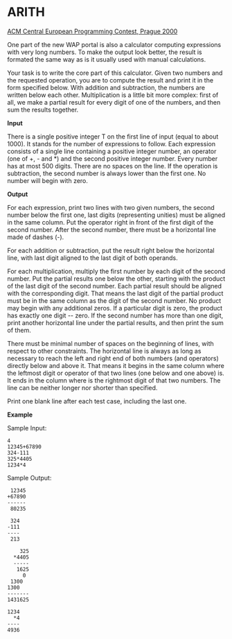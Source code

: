 ARITH
====================
[ACM Central European Programming Contest, Prague 2000](http://contest.felk.cvut.cz/00cerc/solved/)

One part of the new WAP portal is also a calculator computing expressions with very long numbers. To make the output look better, the result is formated the same way as is it usually used with manual calculations.

Your task is to write the core part of this calculator. Given two numbers and the requested operation, you are to compute the result and print it in the form specified below. With addition and subtraction, the numbers are written below each other. Multiplication is a little bit more complex: first of all, we make a partial result for every digit of one of the numbers, and then sum the results together.

**Input**

There is a single positive integer T on the first line of input (equal to about 1000). It stands for the number of expressions to follow. Each expression consists of a single line containing a positive integer number, an operator (one of +, - and *) and the second positive integer number. Every number has at most 500 digits. There are no spaces on the line. If the operation is subtraction, the second number is always lower than the first one. No number will begin with zero.

**Output**

For each expression, print two lines with two given numbers, the second number below the first one, last digits (representing unities) must be aligned in the same column. Put the operator right in front of the first digit of the second number. After the second number, there must be a horizontal line made of dashes (-).

For each addition or subtraction, put the result right below the horizontal line, with last digit aligned to the last digit of both operands.

For each multiplication, multiply the first number by each digit of the second number. Put the partial results one below the other, starting with the product of the last digit of the second number. Each partial result should be aligned with the corresponding digit. That means the last digit of the partial product must be in the same column as the digit of the second number. No product may begin with any additional zeros. If a particular digit is zero, the product has exactly one digit -- zero. If the second number has more than one digit, print another horizontal line under the partial results, and then print the sum of them.

There must be minimal number of spaces on the beginning of lines, with respect to other constraints. The horizontal line is always as long as necessary to reach the left and right end of both numbers (and operators) directly below and above it. That means it begins in the same column where the leftmost digit or operator of that two lines (one below and one above) is. It ends in the column where is the rightmost digit of that two numbers. The line can be neither longer nor shorter than specified.

Print one blank line after each test case, including the last one.

**Example**

Sample Input:

	4
	12345+67890
	324-111
	325*4405
	1234*4

Sample Output:

	 12345
	+67890
	------
	 80235

	 324
	-111
	----
	 213

	    325
	  *4405
	  -----
	   1625
	     0
	 1300
	1300
	-------
	1431625

	1234
	  *4
	----
	4936


